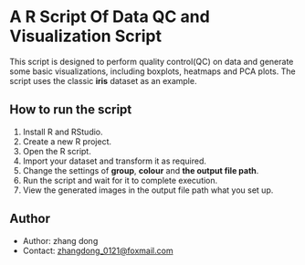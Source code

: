 # A R Script Of Data QC and Visualization Script

This script is designed to perform quality control(QC) on data and generate some basic visualizations, including boxplots, heatmaps and PCA plots. The script uses the classic **iris** dataset as an example.

## How to run the script

1. Install R and RStudio.
2. Create a new R project.
3. Open the R script.
4. Import your dataset and transform it as required.
5. Change the settings of **group**, **colour** and **the output file path**.
6. Run the script and wait for it to complete execution.
7. View the generated images in the output file path what you set up.

## Author

+ Author: zhang dong
+ Contact: zhangdong_0121@foxmail.com